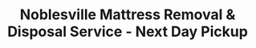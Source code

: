---
layout: location.njk
title: "Noblesville Mattress Removal & Disposal Service - Next Day Pickup"
description: "Professional mattress removal in Noblesville, IN. Serving Hamilton County's premier suburb with next-day pickup and 100% recycling. Licensed service "
permalink: /mattress-removal/indiana/indianapolis/noblesville/
parentMetro: Indianapolis
city: Noblesville
state: Indiana
stateAbbreviation: IN
stateSlug: indiana
tier: 2
coordinates:
  lat: 40.0456
  lng: -86.0086
pricing:
  startingPrice: 125
  single: 125
  queen: 155
  king: 180
  boxSpring: 30
neighborhoods:
  - name: "Potter's Bridge"
    zipCodes: ["46060"]
  - name: "North Harbour"
    zipCodes: ["46062"]
  - name: "South Harbour"
    zipCodes: ["46060"]
  - name: "Stone Harbour"
    zipCodes: ["46060"]
  - name: "West Harbour"
    zipCodes: ["46062"]
  - name: "Highlands at Stony Creek"
    zipCodes: ["46060"]
  - name: "Stoney Creek Estates"
    zipCodes: ["46060"]
  - name: "Stoney Creek Village"
    zipCodes: ["46060"]
  - name: "Potter's Woods"
    zipCodes: ["46060"]
  - name: "Morse Reservoir Area"
    zipCodes: ["46060"]
  - name: "Historic Downtown"
    zipCodes: ["46060"]
  - name: "Forest Park"
    zipCodes: ["46060"]
  - name: "Seminary Ridge"
    zipCodes: ["46062"]
  - name: "Willow Lake"
    zipCodes: ["46062"]
  - name: "White River"
    zipCodes: ["46060"]
  - name: "Fall Creek"
    zipCodes: ["46062"]
  - name: "Countryside"
    zipCodes: ["46060"]
  - name: "Cumberland Pointe"
    zipCodes: ["46060"]
  - name: "River Run"
    zipCodes: ["46060"]
  - name: "Noble Crossing"
    zipCodes: ["46062"]
zipCodes: [46060, 46061, 46062]
recyclingPartners:
  - Republic Services
  - Hamilton County Environmental Services
  - Private Mattress Recycling Facilities
localRegulations: "Noblesville residents use Republic Services for weekly collection, with bulk items like mattresses requiring advance notice at 317-567-6400 and additional fees. Hamilton County's HHW facility doesn't accept mattresses, directing residents to traditional disposal. Our service eliminates scheduling delays and fees while providing 100% mattress recycling that busy Hamilton County families need."
nearbyCities:
  - name: Carmel
    slug: carmel
    distance: 8
    isSuburb: true
  - name: Fishers
    slug: fishers
    distance: 12
    isSuburb: true
  - name: Indianapolis
    slug: indianapolis
    distance: 20
    isSuburb: false
reviews:
  count: 428
  featured:
    - text: "Moving from our Morse Reservoir home to downsize after retirement. Republic Services wanted us to wait two weeks and pay extra fees. These guys came next day and handled our king mattress removal from the second floor perfectly."
      author: "David T."
      neighborhood: "South Harbour"
    - text: "Just bought a house in Stoney Creek Village and needed our old mattresses gone before furniture delivery. Scheduled online and they picked up everything the next morning. Professional team that understands busy family timelines."
      author: "Amanda K."
      neighborhood: "Stoney Creek Village"
    - text: "Hamilton County families deserve better than landfill disposal. Called them for our kids' mattresses during bedroom renovations and they recycled everything. Fair pricing and they worked around our work schedules perfectly."
      author: "James R."
      neighborhood: "Highlands at Stony Creek"
faqs:
  - question: "How quickly can you schedule pickup in Noblesville?"
    answer: "We offer next-day service throughout all Noblesville neighborhoods, from Morse Reservoir waterfront homes to downtown historic properties, without the advance notice requirements of Republic Services bulk pickup."
  - question: "Do you serve all Hamilton County subdivisions?"
    answer: "Yes, we serve every Noblesville community including Harbour neighborhoods, Stony Creek developments, Potter's Bridge area, and all residential areas within Hamilton County boundaries."
  - question: "Can you coordinate with home transitions and moves?"
    answer: "Absolutely. We understand Noblesville's active real estate market and coordinate with closing dates, moving companies, and furniture deliveries that busy professionals need."
  - question: "What's included in your service pricing?"
    answer: "Complete removal from any room, loading, transport, and 100% recycling. No Republic Services-style advance scheduling fees or additional bulk pickup charges."
  - question: "How do you handle recycling vs. regular waste disposal?"
    answer: "Unlike Hamilton County disposal options that send mattresses to landfill, we recycle 100% of materials - steel springs become new metal products, foam becomes carpet padding, fabric becomes insulation."
  - question: "Do you work around Noblesville Schools schedules?"
    answer: "Yes, we offer flexible scheduling including after-school and weekend options to work around family schedules and the busy pace of Hamilton County suburban life."
  - question: "Can you remove mattresses from multi-story homes?"
    answer: "Yes, our team handles stairs, narrow hallways, and waterfront property access common in Noblesville neighborhoods, ensuring no damage to your home."
  - question: "How does your service compare to Republic Services bulk pickup?"
    answer: "We provide immediate next-day scheduling without advance notice requirements, professional indoor removal, and complete recycling - much more convenient than waiting weeks and paying extra bulk fees."
pageContent:
  heroDescription: "Busy Noblesville family upgrading your Hamilton County home? Professional managing work-life balance in this premier suburb? Our next-day mattress removal with 100% recycling fits your schedule and values."
  aboutService: "<p>Noblesville families deserve service that matches their community's standards. As Hamilton County's fastest-growing suburb with 73,916 residents, this city 20 minutes north of Indianapolis attracts busy professionals who value efficiency and environmental responsibility. Whether you're managing a waterfront home near Morse Reservoir, transitioning in a Stony Creek development, or upgrading in the historic downtown area, we understand the pace of life in this thriving community.</p><p>From Potter's Bridge charm to modern Harbour neighborhoods, we provide next-day pickup with 100% mattress recycling. Our professional team navigates everything from lakefront access to busy subdivision schedules, ensuring your old mattress doesn't slow down your family's timeline or compromise your environmental values.</p>"
  serviceAreasIntro: "We serve all Noblesville communities, from prestigious Morse Reservoir waterfront neighborhoods to family-friendly developments throughout Hamilton County."
  regulationsCompliance: "We handle Republic Services coordination requirements and eliminate the advance notice delays that don't work for busy Hamilton County families who need immediate pickup solutions."
  environmentalImpact: "<p>We recycle 100% of mattresses through certified facilities - supporting the environmental values of Hamilton County's educated, high-income community. While Republic Services bulk pickup and county facilities typically send mattresses to landfills, we ensure every mattress becomes new products like carpet padding, steel products, and insulation materials.</p><p>Our service helps Noblesville families make responsible choices during home upgrades, moves, and the constant growth that defines this dynamic suburb. No waiting for bulk pickup availability, no extra fees for scheduling - just professional service that matches the quality standards this community expects and the environmental responsibility Hamilton County residents value.</p>"
  howItWorksScheduling: "We offer flexible scheduling with next-day availability throughout Noblesville, including coordination with real estate transitions and busy professional schedules."
  howItWorksService: "Our professional team coordinates with waterfront properties, subdivision HOAs, family schedules, and the demanding timelines that define Hamilton County suburban life."
  howItWorksDisposal: "Every mattress goes to certified recycling facilities where 100% of materials are processed into new products - zero landfill impact, complete environmental responsibility that Noblesville families expect."
  sidebarStats:
    mattressesRemoved: 1280
---